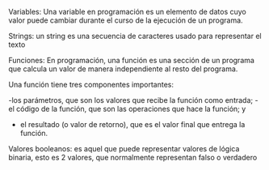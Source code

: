 Variables: Una variable en programación es un elemento de datos cuyo valor puede cambiar 
durante el curso de la ejecución de un programa.

Strings: un string es una secuencia de caracteres usado para representar el texto

Funciones: En programación, una función es una sección de un programa que calcula un valor de manera independiente al resto del programa.

Una función tiene tres componentes importantes:

-los parámetros, que son los valores que recibe la función como entrada;
-el código de la función, que son las operaciones que hace la función; y
- el resultado (o valor de retorno), que es el valor final que entrega la función.

Valores booleanos: es aquel que puede representar valores de lógica binaria, esto es 2 valores, que normalmente representan falso o verdadero